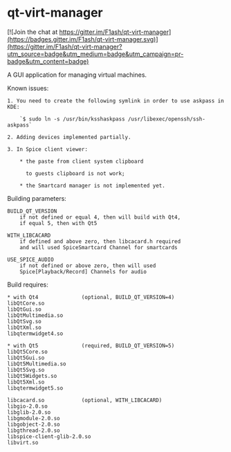 qt-virt-manager
=================

[![Join the chat at https://gitter.im/F1ash/qt-virt-manager](https://badges.gitter.im/F1ash/qt-virt-manager.svg)](https://gitter.im/F1ash/qt-virt-manager?utm_source=badge&utm_medium=badge&utm_campaign=pr-badge&utm_content=badge)

A GUI application for managing virtual machines.

Known issues:

    1. You need to create the following symlink in order to use askpass in KDE:

        `$ sudo ln -s /usr/bin/ksshaskpass /usr/libexec/openssh/ssh-askpass`

    2. Adding devices implemented partially.

    3. In Spice client viewer:

        * the paste from client system clipboard

          to guests clipboard is not work;

        * the Smartcard manager is not implemented yet.

Building parameters:

    BUILD_QT_VERSION
        if not defined or equal 4, then will build with Qt4,
        if equal 5, then with Qt5

    WITH_LIBCACARD
        if defined and above zero, then libcacard.h required
        and will used SpiceSmartcard Channel for smartcards

    USE_SPICE_AUDIO
        if not defined or above zero, then will used
        Spice[Playback/Record] Channels for audio

Build requires:

    * with Qt4              (optional, BUILD_QT_VERSION=4)
    libQtCore.so
    libQtGui.so
    libQtMultimedia.so
    libQtSvg.so
    libQtXml.so
    libqtermwidget4.so

    * with Qt5              (required, BUILD_QT_VERSION=5)
    libQt5Core.so
    libQt5Gui.so
    libQt5Multimedia.so
    libQt5Svg.so
    libQt5Widgets.so
    libQt5Xml.so
    libqtermwidget5.so

    libcacard.so            (optional, WITH_LIBCACARD)
    libgio-2.0.so
    libglib-2.0.so
    libgmodule-2.0.so
    libgobject-2.0.so
    libgthread-2.0.so
    libspice-client-glib-2.0.so
    libvirt.so

